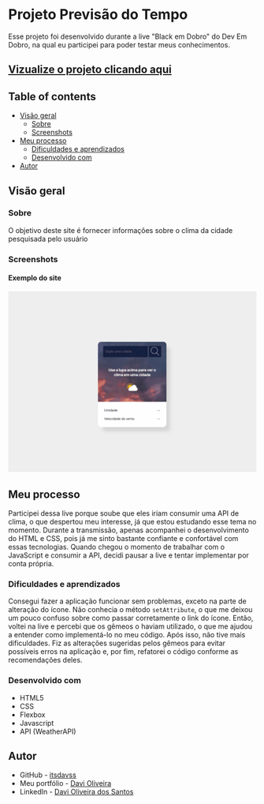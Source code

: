 # Projeto Previsão do Tempo

Esse projeto foi desenvolvido durante a live "Black em Dobro" do Dev Em Dobro, na qual eu participei para
poder testar meus conhecimentos.

## [Vizualize o projeto clicando aqui](https://itsdavss.github.io/app-previsao-do-tempo/) ##

## Table of contents

- [Visão geral](#visão-geral)
  - [Sobre](#sobre)
  - [Screenshots](#screenshots)
- [Meu processo](#meu-processo)
  - [Dificuldades e aprendizados](#dificuldades-e-aprendizados)
  - [Desenvolvido com](#desenvolvido-com)
- [Autor](#autor)

## Visão geral

### Sobre

O objetivo deste site é fornecer informações sobre o clima da cidade pesquisada pelo usuário

### Screenshots

#### Exemplo do site
<img src="./screenshots/animation.gif" alt="gif do site">

## Meu processo

Participei dessa live porque soube que eles iriam consumir uma API de clima, o que despertou meu interesse, já que estou estudando esse tema no momento. Durante a transmissão, apenas acompanhei o desenvolvimento do HTML e CSS, pois já me sinto bastante confiante e confortável com essas tecnologias. Quando chegou o momento de trabalhar com o JavaScript e consumir a API, decidi pausar a live e tentar implementar por conta própria.

### Dificuldades e aprendizados

Consegui fazer a aplicação funcionar sem problemas, exceto na parte de alteração do ícone. Não conhecia o método `setAttribute`, o que me deixou um pouco confuso sobre como passar corretamente o link do ícone. Então, voltei na live e percebi que os gêmeos o haviam utilizado, o que me ajudou a entender como implementá-lo no meu código. Após isso, não tive mais dificuldades. Fiz as alterações sugeridas pelos gêmeos para evitar possíveis erros na aplicação e, por fim, refatorei o código conforme as recomendações deles.

### Desenvolvido com

- HTML5 
- CSS
- Flexbox
- Javascript
- API (WeatherAPI)

## Autor

- GitHub - [itsdavss](https://github.com/itsdavss)
- Meu portfólio - [Davi Oliveira](https://itsdavss.github.io/portfolio-davi/)
- LinkedIn - [Davi Oliveira dos Santos](https://www.linkedin.com/in/davi-oliveira-dos-santos/)

